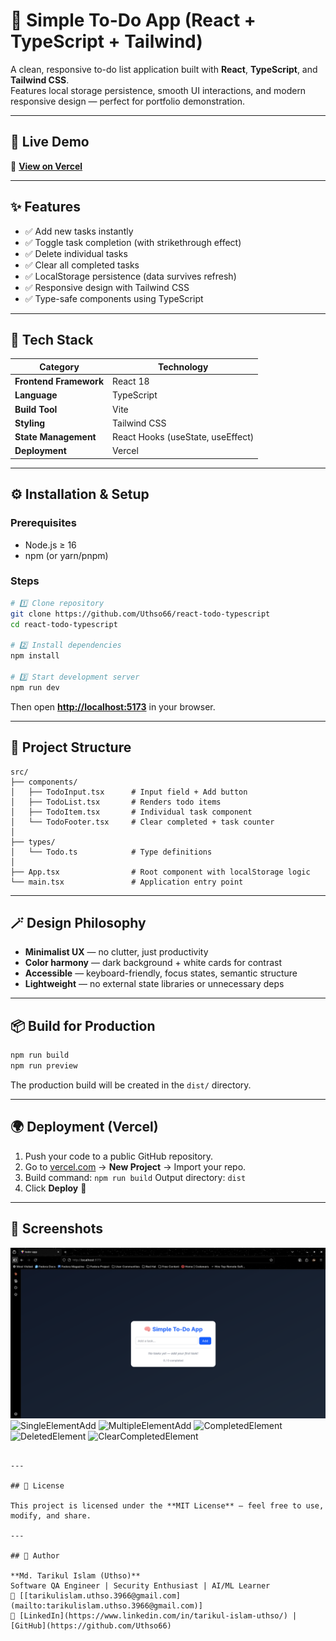 # 📝 Simple To-Do App (React + TypeScript + Tailwind)

A clean, responsive to-do list application built with **React**, **TypeScript**, and **Tailwind CSS**.  
Features local storage persistence, smooth UI interactions, and modern responsive design — perfect for portfolio demonstration.

---

## 🚀 Live Demo
🔗 **[View on Vercel](https://react-todo-typescript-plum.vercel.app/)**  

---

## ✨ Features

- ✅ Add new tasks instantly  
- ✅ Toggle task completion (with strikethrough effect)  
- ✅ Delete individual tasks  
- ✅ Clear all completed tasks  
- ✅ LocalStorage persistence (data survives refresh)  
- ✅ Responsive design with Tailwind CSS  
- ✅ Type-safe components using TypeScript  

---

## 🧠 Tech Stack

| Category | Technology |
|-----------|-------------|
| **Frontend Framework** | React 18 |
| **Language** | TypeScript |
| **Build Tool** | Vite |
| **Styling** | Tailwind CSS |
| **State Management** | React Hooks (useState, useEffect) |
| **Deployment** | Vercel |

---

## ⚙️ Installation & Setup

### Prerequisites
- Node.js ≥ 16  
- npm (or yarn/pnpm)

### Steps
```bash
# 1️⃣ Clone repository
git clone https://github.com/Uthso66/react-todo-typescript
cd react-todo-typescript

# 2️⃣ Install dependencies
npm install

# 3️⃣ Start development server
npm run dev
````

Then open **[http://localhost:5173](http://localhost:5173)** in your browser.

---

## 📂 Project Structure

```
src/
├── components/
│   ├── TodoInput.tsx      # Input field + Add button
│   ├── TodoList.tsx       # Renders todo items
│   ├── TodoItem.tsx       # Individual task component
│   └── TodoFooter.tsx     # Clear completed + task counter
│
├── types/
│   └── Todo.ts            # Type definitions
│
├── App.tsx                # Root component with localStorage logic
└── main.tsx               # Application entry point
```

---

## 🪄 Design Philosophy

* **Minimalist UX** — no clutter, just productivity
* **Color harmony** — dark background + white cards for contrast
* **Accessible** — keyboard-friendly, focus states, semantic structure
* **Lightweight** — no external state libraries or unnecessary deps

---

## 📦 Build for Production

```bash
npm run build
npm run preview
```

The production build will be created in the `dist/` directory.

---

## 🌍 Deployment (Vercel)

1. Push your code to a public GitHub repository.
2. Go to [vercel.com](https://vercel.com) → **New Project** → Import your repo.
3. Build command: `npm run build`
   Output directory: `dist`
4. Click **Deploy** 🚀

---

## 📸 Screenshots

![HomePage](public/main.png)
![SingleElementAdd](public/add-signle_element)
![MultipleElementAdd](public/add-multiple-element)
![CompletedElement](public/completed-todo)
![DeletedElement](public/delete-item)
![ClearCompletedElement](public/clear-completed)
```

---

## 🧾 License

This project is licensed under the **MIT License** — feel free to use, modify, and share.

---

## 👤 Author

**Md. Tarikul Islam (Uthso)**
Software QA Engineer | Security Enthusiast | AI/ML Learner
📧 [[tarikulislam.uthso.3966@gmail.com](mailto:tarikulislam.uthso.3966@gmail.com)]
🔗 [LinkedIn](https://www.linkedin.com/in/tarikul-islam-uthso/) | [GitHub](https://github.com/Uthso66)

